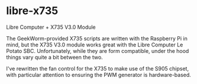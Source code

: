 # libre-x735
Libre Computer + X735 V3.0 Module

The GeekWorm-provided X735 scripts are written with the Raspberry Pi in mind, but the X735 V3.0 module works great with the Libre Computer Le Potato SBC. Unfortunately, while they are form compatible, under the hood things vary quite a bit between the two. 

I've rewritten the fan control for the X735 to make use of the S905 chipset, with particular attention to ensuring the PWM generator is hardware-based.
